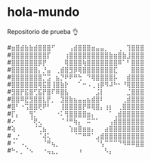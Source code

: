 # hola-mundo
Repositorio de prueba :ok_hand:

#⣶⣿⣾⣷⣷⣾⣿⣿⣿⠋⠀⠀⠀⢠⣾⣿⣿⣿⣶⣤⣤⡀⠀⠀⢀⠀⢹⣿⣿⣿
#⣿⣿⣿⣿⣿⣿⣿⣿⡏⠀⠀⠀⢰⣿⣿⣿⣿⣿⣿⣿⣿⣿⣷⣶⣿⣷⣸⣿⣿⣿
#⣿⣿⣿⣿⣿⣿⡿⡟⠀⠀⠀⠀⢿⣿⣿⣿⢷⣿⣿⣿⣿⣿⣿⣿⠿⠁⠃⣿⣿⣿
#⣿⣿⣿⣿⣿⣿⡄⡘⣤⠀⢀⣾⣿⣻⡿⢿⣿⣿⣿⣿⣿⣿⣿⣏⠀⠀⠀⣿⣿⣿
#⣿⣿⣿⣿⣿⣿⣿⡉⣩⠀⣦⡙⠟⠟⠛⢓⠀⠙⢿⣿⣿⣿⣿⡧⠀⠀⣾⣿⣿⣿
#⣿⣿⣿⣿⣿⣿⢿⣯⣿⢸⣿⣷⡗⠀⠀⠁⠒⠠⢀⢰⡿⠻⠼⠓⠂⠘⢿⣿⣿⣿
#⣻⣿⡟⣯⣿⢋⣯⡟⣿⠏⠿⣿⣧⠀⠀⠀⠀⠀⠀⣨⡇⠀⠀⠀⠀⠀⣈⣿⣿⣿
#⣿⣿⠿⣟⣻⣿⣿⣇⡟⡀⠀⣹⣿⣷⣦⣤⣤⣦⣾⣿⠇⠀⠀⠀⠀⢀⣾⣿⣿⣿
#⣿⠃⠐⢩⣿⣿⢟⠟⠃⠀⠀⢸⣿⣿⣿⣿⡟⠿⢿⣿⡄⢰⡆⠀⢀⣿⣿⣿⣿⣿
#⡏⡄⠀⠀⢻⡁⠀⠀⠀⠀⠐⠅⢻⣿⣿⣿⣿⣶⡄⠀⠀⠀⠁⢀⣾⣿⣿⣿⣿⣿
#⠔⠀⠀⠀⠈⢟⢄⠀⠀⠀⠀⠈⠘⠛⢷⡄⠀⠭⠉⠁⠀⠀⢠⣾⣿⣿⣿⣿⣿⣿
#⢵⠀⠀⠀⠀⠈⢉⣦⠀⠀⠀⠀⠀⢱⣶⣿⣶⣶⡄⠀⠀⣴⣿⣿⣿⣿⣿⣿⣿⣿
#⢀⡐⠀⠀⠀⠀⠈⢼⢅⠀⠀⠀⠀⠀⠈⠉⠛⠛⠁⣠⣾⣿⣿⣿⣿⣿⣿⣿⣿⣿
#⠐⠀⠠⡀⠀⠀⠀⠈⠛⢦⡀⠀⠀⠀⠀⠀⠀⠀⠀⠈⢣⠉⠉⠉⠙⠻⠿⠿⣿⣿
#⠓⠄⡀⠈⠢⠀⠀⠐⢤⣄⡀⠀⠀⠀⠀⠰⠀⠀⠀⠀⠀⠣⡄⠀⠀⠀
